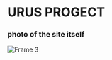 # URUS PROGECT 
### photo of the site itself
![Frame 3](https://github.com/user-attachments/assets/0f9a9069-ec2c-45a8-88d5-40ba9ef92bb2)
